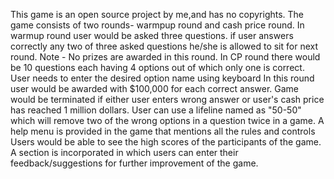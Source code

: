 This game is an open source project by me,and has no copyrights.
The game consists of two rounds- warmpup round and cash price round.
In warmup round user would be asked three questions. if user answers correctly any two of three asked questions 
he/she is allowed to sit for next round.
Note - No prizes are awarded in this round.
In CP round there would be 10 questions each having 4 options out of which only one is correct.
User needs to enter the desired option name using keyboard
In this round user would be awarded with $100,000 for each correct answer.
Game would be terminated if either user enters wrong answer or user's cash price has reached 1 million dollars.
User can use a lifeline named as "50-50" which will remove two of the wrong options in a question twice in a game.
A help menu is provided in the game that mentions all the rules and controls
Users would be able to see the high scores of the participants of the game.
A section is incorporated in which users can enter their feedback/suggestions for further improvement of the game.
